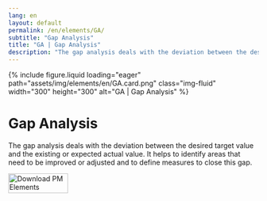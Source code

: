 ```yaml
---
lang: en
layout: default
permalink: /en/elements/GA/
subtitle: "Gap Analysis"
title: "GA | Gap Analysis"
description: "The gap analysis deals with the deviation between the desired target value and the existing or expected actual value. It helps to identify areas that need to be improved or adjusted and to define measures to close this gap."
---
```


{% include figure.liquid loading="eager" path="assets/img/elements/en/GA.card.png" class="img-fluid" width="300" height="300" alt="GA | Gap Analysis" %}

# Gap Analysis

The gap analysis deals with the deviation between the desired target value and the existing or expected actual value. It helps to identify areas that need to be improved or adjusted and to define measures to close this gap.

<a href="https://apps.apple.com/app/apple-store/id6738084498?pt=127441684&ct=website&mt=8">
  <img src="{{ "assets/img/en/appstore.png" | relative_url }}" width="120" height="40" alt="Download PM Elements">
</a>
